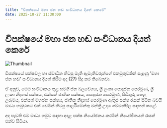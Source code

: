 ```yaml
---
title: "විපක්ෂයේ මහා ජන හඬ සංවිධානය දියත් කෙරේ"
date: 2025-10-27 11:30:00
---
```


# විපක්ෂයේ මහා ජන හඬ සංවිධානය දියත් කෙරේ

![Thumbnail](https://helakuru.sgp1.cdn.digitaloceanspaces.com/esana/images/lib/maha-jana-handa.jpg)

විපක්ෂයේ පක්ෂවල හා ස්වාධීන හිටපු මැති ඇමැතිවරුන්ගේ එකමුතුවකින් සැදුණු 'මහා ජන හඬ' සංවිධානය දියත් කිරීම අද (27) සිදු කර තිබෙනවා.

ඒ අනුව, මෙම සංවිධානය තුළ සමගි ජන බලවේගය, ශ්‍රී ලංකා පොදුජන පෙරමුණ, ශ්‍රී ලංකා නිදහස් පක්ෂය, එක්සත් ජාතික පක්ෂය, පොදුජන පෙරමුණ, පිවිතුරු හෙළ උරුමය, එක්සත් මහජන පක්ෂය, ජාතික නිදහස් පෙරමුණ ඇතුළු පක්ෂ රැසක් සිටින බවයි මාධ්‍ය හමුවකට එක් වෙමින් හිටපු පාර්ලිමේන්තු මන්ත්‍රී උදය ගම්මන්පිල සඳහන් කළේ.

අද පැවති එම මාධ්‍ය හමුව සඳහා අදාළ පක්ෂ නියෝජනය කරමින් නියෝජිතයන් රැසක් එක්ව සිටියා.

